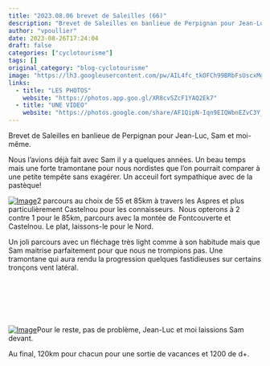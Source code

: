 ```yaml
---
title: "2023.08.06 brevet de Saleilles (66)"
description: "Brevet de Saleilles en banlieue de Perpignan pour Jean-Luc, Sam et moi-même."
author: "vpoullier"
date: 2023-08-26T17:24:04
draft: false
categories: ["cyclotourisme"]
tags: []
original_category: "blog-cyclotourisme"
image: "https://lh3.googleusercontent.com/pw/AIL4fc_tkOFCh99BRbFsUscxMgMX9sPwFTrIPDEpZDqK3KB1yrjZq_p4Px_kS-w51DDCmbJ_gJqxz0IMUPZupaoy_rQXg-syGDHidWqm-qLH074nuUAK9XX4wJM5XhpDqax_Qdsd_qZYt43fHIaZ4YZnlRO70A=w1565-h880-s-no?authuser=0"
links:
  - title: "LES PHOTOS"
    website: "https://photos.app.goo.gl/XR8cvSZcF1YAQ2Ek7"
  - title: "UNE VIDEO"
    website: "https://photos.google.com/share/AF1QipN-Iqn9EIQWbnEZvC3Y_K3qmWA27jH1muk_MFdhksH1s8IS-YRfFujMUJXoQlYcJA/photo/AF1QipMGMvjHs1keGRjDrICpn5jrLky8HbEg-vYuzQy7?key=UldIX1dtX0VfUFJLaGowUk92dXlNMGFqVTJzWUJ3"
---
```


Brevet de Saleilles en banlieue de Perpignan pour Jean-Luc, Sam et moi-même.

<!--more-->

Nous l’avions déjà fait avec Sam il y a quelques années. Un beau temps mais une forte tramontane pour nous nordistes que l’on pourrait comparer à une petite tempête sans exagérer. Un acceuil fort sympathique avec de la pastèque!

[![Image](https://lh3.googleusercontent.com/pw/AIL4fc_mn2hGdUoUxXPP1SXWcwLAopKxxHIAeLcHJFFXRvXu96nqlGOkEI7--RiSVNnjdyJ9IqlxIPCxVl6fmOwz7KP-wLjqxJ97H_VcUw2uZx6pIfpXoVHdCqmZ2-KzOkcadFLDkSmTmd1uHCGoliNDexRVOA=w1786-h1005-s-no?authuser=0)](https://lh3.googleusercontent.com/pw/AIL4fc_mn2hGdUoUxXPP1SXWcwLAopKxxHIAeLcHJFFXRvXu96nqlGOkEI7--RiSVNnjdyJ9IqlxIPCxVl6fmOwz7KP-wLjqxJ97H_VcUw2uZx6pIfpXoVHdCqmZ2-KzOkcadFLDkSmTmd1uHCGoliNDexRVOA=w1786-h1005-s-no?authuser=0)2 parcours au choix de 55 et 85km à travers les Aspres et plus particulièrement Castelnou pour les connaisseurs. &nbsp;Nous opterons à 2 contre 1 pour le 85km, parcours avec la montée de Fontcouverte et Castelnou. Le plat, laissons-le pour le Nord.

Un joli parcours avec un fléchage très light comme à son habitude mais que Sam maitrise parfaitement pour que nous ne trompions pas. Une tramontane qui aura rendu la progression quelques fastidieuses sur certains tronçons vent latéral.

&nbsp;

&nbsp;

&nbsp;

[ ![Image](https://lh3.googleusercontent.com/pw/AIL4fc-MfCiH-mj8AUTBaZYoTZd-1nR0stqBgZhcdAvmESSD9zQkCiWwM-7CTizRut2uK2WyZIm1aP7lgoAkKGqMkoVNaJ1WggFzgaQVyT1Ii8ghW-5kXe8ft18zRDfmsQnHS_40IkfOVo8vFuKETutJYF8hwQ=w1786-h1005-s-no?authuser=0)](https://lh3.googleusercontent.com/pw/AIL4fc-MfCiH-mj8AUTBaZYoTZd-1nR0stqBgZhcdAvmESSD9zQkCiWwM-7CTizRut2uK2WyZIm1aP7lgoAkKGqMkoVNaJ1WggFzgaQVyT1Ii8ghW-5kXe8ft18zRDfmsQnHS_40IkfOVo8vFuKETutJYF8hwQ=w1786-h1005-s-no?authuser=0)Pour le reste, pas de problème, Jean-Luc et moi laissions Sam devant.

Au final, 120km pour chacun pour une sortie de vacances et 1200 de d+.&nbsp;